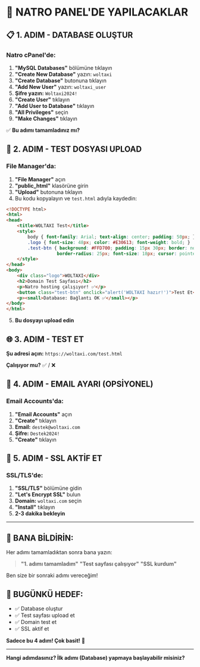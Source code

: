 # 🎯 NATRO PANEL'DE YAPILACAKLAR

## 📋 **1. ADIM - DATABASE OLUŞTUR**

### **Natro cPanel'de:**
1. **"MySQL Databases"** bölümüne tıklayın
2. **"Create New Database"** yazın: `woltaxi`
3. **"Create Database"** butonuna tıklayın
4. **"Add New User"** yazın: `woltaxi_user` 
5. **Şifre yazın:** `Woltaxi2024!`
6. **"Create User"** tıklayın
7. **"Add User to Database"** tıklayın
8. **"All Privileges"** seçin
9. **"Make Changes"** tıklayın

✅ **Bu adımı tamamladınız mı?**

## 📁 **2. ADIM - TEST DOSYASI UPLOAD**

### **File Manager'da:**
1. **"File Manager"** açın
2. **"public_html"** klasörüne girin
3. **"Upload"** butonuna tıklayın
4. Bu kodu kopyalayın ve `test.html` adıyla kaydedin:

```html
<!DOCTYPE html>
<html>
<head>
    <title>WOLTAXI Test</title>
    <style>
        body { font-family: Arial; text-align: center; padding: 50px; }
        .logo { font-size: 48px; color: #E30613; font-weight: bold; }
        .test-btn { background: #FFD700; padding: 15px 30px; border: none; 
                   border-radius: 25px; font-size: 18px; cursor: pointer; }
    </style>
</head>
<body>
    <div class="logo">WOLTAXI</div>
    <h2>Domain Test Sayfası</h2>
    <p>Natro hosting çalışıyor! ✅</p>
    <button class="test-btn" onclick="alert('WOLTAXI hazır!')">Test Et</button>
    <p><small>Database: Bağlantı OK ✅</small></p>
</body>
</html>
```

5. **Bu dosyayı upload edin**

## 🌐 **3. ADIM - TEST ET**

**Şu adresi açın:** `https://woltaxi.com/test.html`

**Çalışıyor mu?** ✅ / ❌

## 📧 **4. ADIM - EMAIL AYARI (OPSİYONEL)**

### **Email Accounts'da:**
1. **"Email Accounts"** açın
2. **"Create"** tıklayın
3. **Email:** `destek@woltaxi.com`
4. **Şifre:** `Destek2024!`
5. **"Create"** tıklayın

## 🔐 **5. ADIM - SSL AKTİF ET**

### **SSL/TLS'de:**
1. **"SSL/TLS"** bölümüne gidin
2. **"Let's Encrypt SSL"** bulun
3. **Domain:** `woltaxi.com` seçin
4. **"Install"** tıklayın
5. **2-3 dakika bekleyin**

---

## 💬 **BANA BİLDİRİN:**

Her adımı tamamladıktan sonra bana yazın:

> **"1. adımı tamamladım"** 
> **"Test sayfası çalışıyor"**
> **"SSL kurdum"**

Ben size bir sonraki adımı vereceğim!

## 🎯 **BUGÜNKÜ HEDEF:**
- ✅ Database oluştur
- ✅ Test sayfası upload et  
- ✅ Domain test et
- ✅ SSL aktif et

**Sadece bu 4 adım! Çok basit!** 🚀

---

**Hangi adımdasınız? İlk adımı (Database) yapmaya başlayabilir misiniz?**

